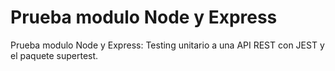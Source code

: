 # Prueba modulo Node y Express
Prueba modulo Node y Express: Testing unitario a una API REST con JEST y el paquete supertest.